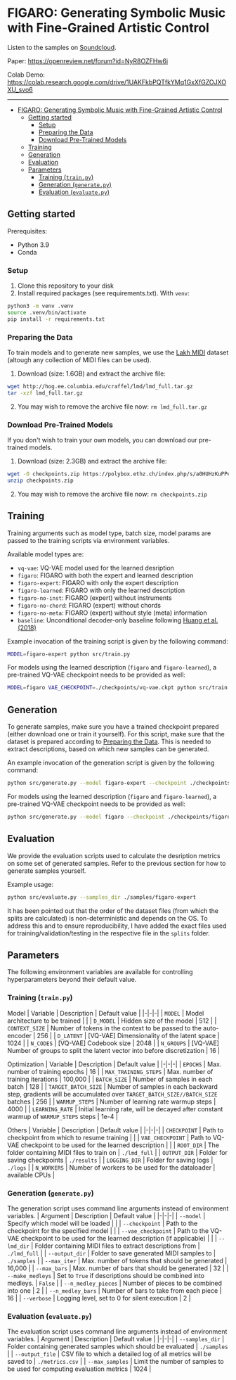 # FIGARO: Generating Symbolic Music with Fine-Grained Artistic Control

Listen to the samples on [Soundcloud](https://soundcloud.com/user-751999449/sets/figaro-generating-symbolic-music-with-fine-grained-artistic-control).

Paper: https://openreview.net/forum?id=NyR8OZFHw6i

Colab Demo: https://colab.research.google.com/drive/1UAKFkbPQTfkYMq1GxXfGZOJXOXU_svo6

---

- [FIGARO: Generating Symbolic Music with Fine-Grained Artistic Control](#figaro-generating-symbolic-music-with-fine-grained-artistic-control)
  - [Getting started](#getting-started)
    - [Setup](#setup)
    - [Preparing the Data](#preparing-the-data)
    - [Download Pre-Trained Models](#download-pre-trained-models)
  - [Training](#training)
  - [Generation](#generation)
  - [Evaluation](#evaluation)
  - [Parameters](#parameters)
    - [Training (`train.py`)](#training-trainpy)
    - [Generation (`generate.py`)](#generation-generatepy)
    - [Evaluation (`evaluate.py`)](#evaluation-evaluatepy)

## Getting started
Prerequisites:
- Python 3.9
- Conda

### Setup
1. Clone this repository to your disk
3. Install required packages (see requirements.txt).
With `venv`:
```bash
python3 -m venv .venv
source .venv/bin/activate
pip install -r requirements.txt
```

### Preparing the Data

To train models and to generate new samples, we use the [Lakh MIDI](https://colinraffel.com/projects/lmd/) dataset (altough any collection of MIDI files can be used).
1. Download (size: 1.6GB) and extract the archive file:
```bash
wget http://hog.ee.columbia.edu/craffel/lmd/lmd_full.tar.gz
tar -xzf lmd_full.tar.gz
```
2. You may wish to remove the archive file now: `rm lmd_full.tar.gz`

### Download Pre-Trained Models
If you don't wish to train your own models, you can download our pre-trained models.
1. Download (size: 2.3GB) and extract the archive file:
```bash
wget -O checkpoints.zip https://polybox.ethz.ch/index.php/s/a0HUHzKuPPefWkW/download
unzip checkpoints.zip
```
2. You may wish to remove the archive file now: `rm checkpoints.zip`



## Training
Training arguments such as model type, batch size, model params are passed to the training scripts via environment variables.

Available model types are:
- `vq-vae`: VQ-VAE model used for the learned desription
- `figaro`: FIGARO with both the expert and learned description
- `figaro-expert`: FIGARO with only the expert description
- `figaro-learned`: FIGARO with only the learned description
- `figaro-no-inst`: FIGARO (expert) without instruments
- `figaro-no-chord`: FIGARO (expert) without chords
- `figaro-no-meta`: FIGARO (expert) without style (meta) information
- `baseline`: Unconditional decoder-only baseline following [Huang et al. (2018)](https://arxiv.org/abs/1809.04281)

Example invocation of the training script is given by the following command:
```bash
MODEL=figaro-expert python src/train.py
```

For models using the learned description (`figaro` and `figaro-learned`), a pre-trained VQ-VAE checkpoint needs to be provided as well:
```bash
MODEL=figaro VAE_CHECKPOINT=./checkpoints/vq-vae.ckpt python src/train.py
```

## Generation
To generate samples, make sure you have a trained checkpoint prepared (either download one or train it yourself).
For this script, make sure that the dataset is prepared according to [Preparing the Data](#preparing-the-data).
This is needed to extract descriptions, based on which new samples can be generated.

An example invocation of the generation script is given by the following command:
```bash
python src/generate.py --model figaro-expert --checkpoint ./checkpoints/figaro-expert.ckpt
```

For models using the learned description (`figaro` and `figaro-learned`), a pre-trained VQ-VAE checkpoint needs to be provided as well:
```bash
python src/generate.py --model figaro --checkpoint ./checkpoints/figaro.ckpt --vae_checkpoint ./checkpoints/vq-vae.ckpt
```

## Evaluation

We provide the evaluation scripts used to calculate the desription metrics on some set of generated samples.
Refer to the previous section for how to generate samples yourself.

Example usage:
```bash
python src/evaluate.py --samples_dir ./samples/figaro-expert
```

It has been pointed out that the order of the dataset files (from which the splits are calculated) is non-deterministic and depends on the OS.
To address this and to ensure reproducibility, I have added the exact files used for training/validation/testing in the respective file in the `splits` folder.

## Parameters
The following environment variables are available for controlling hyperparameters beyond their default value.
### Training (`train.py`)
Model
| Variable | Description | Default value |
|-|-|-|
| `MODEL` | Model architecture to be trained | |
| `D_MODEL` | Hidden size of the model | 512 |
| `CONTEXT_SIZE` | Number of tokens in the context to be passed to the auto-encoder | 256 |
| `D_LATENT` | [VQ-VAE] Dimensionality of the latent space | 1024 |
| `N_CODES` | [VQ-VAE] Codebook size | 2048 |
| `N_GROUPS` | [VQ-VAE] Number of groups to split the latent vector into before discretization | 16 |

Optimization
| Variable | Description | Default value |
|-|-|-|
| `EPOCHS` | Max. number of training epochs | 16 |
| `MAX_TRAINING_STEPS` | Max. number of training iterations | 100,000 |
| `BATCH_SIZE` | Number of samples in each batch | 128 |
| `TARGET_BATCH_SIZE` | Number of samples in each backward step, gradients will be accumulated over `TARGET_BATCH_SIZE//BATCH_SIZE` batches | 256 |
| `WARMUP_STEPS` | Number of learning rate warmup steps | 4000 |
| `LEARNING_RATE` | Initial learning rate, will be decayed after constant warmup of `WARMUP_STEPS` steps | 1e-4 |

Others
| Variable | Description | Default value |
|-|-|-|
| `CHECKPOINT` | Path to checkpoint from which to resume training | |
| `VAE_CHECKPOINT` | Path to VQ-VAE checkpoint to be used for the learned description | |
| `ROOT_DIR` | The folder containing MIDI files to train on | `./lmd_full` |
| `OUTPUT_DIR` | Folder for saving checkpoints | `./results` |
| `LOGGING_DIR` | Folder for saving logs | `./logs` |
| `N_WORKERS` | Number of workers to be used for the dataloader | available CPUs |


### Generation (`generate.py`)
The generation script uses command line arguments instead of environment variables.
| Argument | Description | Default value |
|-|-|-|
| `--model` | Specify which model will be loaded | |
| `--checkpoint` | Path to the checkpoint for the specified model | |
| `--vae_checkpoint` | Path to the VQ-VAE checkpoint to be used for the learned description (if applicable) | |
| `--lmd_dir` | Folder containing MIDI files to extract descriptions from | `./lmd_full` |
| `--output_dir` | Folder to save generated MIDI samples to | `./samples` |
| `--max_iter` | Max. number of tokens that should be generated | 16,000 |
| `--max_bars` | Max. number of bars that should be generated | 32 |
| `--make_medleys` | Set to `True` if descriptions should be combined into medleys. | `False` |
| `--n_medley_pieces` | Number of pieces to be combined into one | 2 |
| `--n_medley_bars` | Number of bars to take from each piece | 16 |
| `--verbose` | Logging level, set to 0 for silent execution | 2 |
  

### Evaluation (`evaluate.py`)
The evaluation script uses command line arguments instead of environment variables.
| Argument | Description | Default value |
|-|-|-|
| `--samples_dir` | Folder containing generated samples which should be evaluated | `./samples` |
| `--output_file` | CSV file to which a detailed log of all metrics will be saved to | `./metrics.csv` |
| `--max_samples` | Limit the number of samples to be used for computing evaluation metrics | 1024 |
